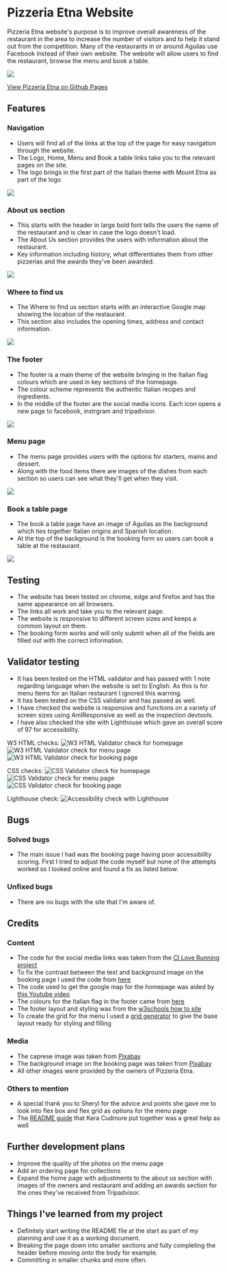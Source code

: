 # Pizzeria Etna Website
Pizzeria Etna website's purpose is to improve overall awareness of the restaurant in the area to increase the number of visitors and to help it stand out from the competition. Many of the restaurants in or around Aguilas use Facebook instead of their own website. The website will allow users to find the restaurant, browse the menu and book a table. 

![](documentation/responsive-checker.jpg)

[View Pizzeria Etna on Github Pages](https://github.com/harry-c26/pizzeria-etna)

##  Features

### Navigation

*  Users will find all of the links at the top of the page for easy navigation through the website. 
*  The Logo, Home, Menu and Book a table links take you to the relevant pages on the site.
*  The logo brings in the first part of the Italian theme with Mount Etna as part of the logo 

![](documentation/nav-menu.jpg)

### About us section

*  This starts with the header in large bold font tells the users the name of the restaurant and is clear in case the logo doesn't load.  
*  The About Us section provides the users with information about the restaurant.
*  Key information including history, what differentiates them from other pizzerias and the awards they've been awarded.

![](documentation/about-us.jpg)

### Where to find us

*  The Where to find us section starts with an interactive Google map showing the location of the restaurant.
*  This section also includes the opening times, address and contact information.

![](documentation/find-us.jpg)

### The footer

*  The footer is a main theme of the website bringing in the Italian flag colours which are used in key sections of the homepage.
*  The colour scheme represents the authentic Italian recipes and ingredients.
*  In the middle of the footer are the social media icons. Each icon opens a new page to facebook, instrgram and tripadvisor.

![](documentation/footer.jpg)

### Menu page

*  The menu page provides users with the options for starters, mains and dessert.
*  Along with the food items there are images of the dishes from each section so users can see what they'll get when they visit.

![](documentation/menu.jpg)

### Book a table page

*  The book a table page have an image of Aguilas as the background which ties together Italian origins and Spanish location.
*  At the top of the background is the booking form so users can book a table at the restaurant.

![](documentation/booking.jpg)

## Testing

*  The website has been tested on chrome, edge and firefox and has the same appearance on all browsers.
*  The links all work and take you to the relevant page.
*  The website is responsive to different screen sizes and keeps a common layout on them.
*  The booking form works and will only submit when all of the fields are filled out with the correct information. 

## Validator testing

*  It has been tested on the HTML validator and has passed with 1 note regarding language when the website is set to English. As this is for menu items for an Italian restaurant I ignored this warning.
*  It has been tested on the CSS validator and has passed as well.
*  I have checked the website is responsive and functions on a variety of screen sizes using AmIResponsive as well as the inspection devtools.
*  I have also checked the site with Lighthouse which gave an overall score of 97 for accessibility. 

W3 HTML checks:
![W3 HTML Validator check for homepage](documentation/w3-validator-homepage.jpg)
![W3 HTML Validator check for menu page](documentation/w3-validator-menu.jpg)
![W3 HTML Validator check for booking page](documentation/w3-validator-book.jpg)

CSS checks:
![CSS Validator check for homepage](documentation/css-validator-homepage.jpg)
![CSS Validator check for menu page](documentation/css-validator-menu.jpg)
![CSS Validator check for booking page](documentation/css-validator-book.jpg)

Lighthouse check:
![Accessibility check with Lighthouse](documentation/lighthouse-test.jpg)

## Bugs

### Solved bugs

* The main issue I had was the booking page having poor accessibility scoring. First I tried to adjust the code myself but none of the attempts worked so I looked online and found a fix as listed below. 

### Unfixed bugs

* There are no bugs with the site that I'm aware of. 

## Credits

### Content

* The code for the social media links was taken from the [CI Love Running project](https://github.com/harry-c26/love-running)
* To fix the contrast between the text and background image on the booking page I used the code from [here](https://coder-coder.com/background-image-opacity/)
* The code used to get the google map for the homepage was aided by [this Youtube video](https://www.youtube.com/watch?v=4U_AAGHzTok)
* The colours for the Italian flag in the footer came from [here](https://www.flagcolorcodes.com/italy#:~:text=What%20are%20the%20colors%20of,are%20green%2C%20white%20and%20red)
* The footer layout and styling was from the [w3schools how to site](https://www.w3schools.com/howto/howto_css_three_columns.asp)
* To create the grid for the menu I used a [grid generator](https://grid.layoutit.com/) to give the base layout ready for styling and filling

### Media

* The caprese image was taken from [Pixabay](https://pixabay.com/es/photos/queso-mozzarella-ensalada-caprese-5218979/)
* The background image on the booking page was taken from [Pixabay](https://pixabay.com/photos/landscape-bay-beach-darling-clouds-5277781/)
* All other images were provided by the owners of Pizzeria Etna.

### Others to mention

* A special thank you to Sheryl for the advice and points she gave me to look into flex box and flex grid as options for the menu page
* The [README guide](https://github.com/kera-cudmore/readme-examples#credits) that Kera Cudmore put together was a great help as well 

## Further development plans

* Improve the quality of the photos on the menu page
* Add an ordering page for collections
* Expand the home page with adjustments to the about us section with images of the owners and restaurant and adding an awards section for the ones they've received from Tripadvisor.

## Things I've learned from my project

* Definitely start writing the README file at the start as part of my planning and use it as a working document.
* Breaking the page down into smaller sections and fully completing the header before moving onto the body for example. 
* Committing in smaller chunks and more often. 
